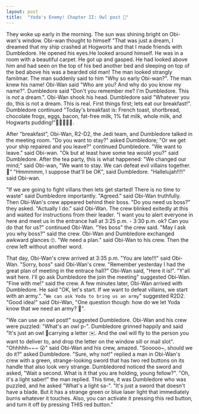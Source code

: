 ```yaml
---
layout: post
title:  "Yoda's Enemy! Chapter II: Owl post 🦉"
---
```


They woke up early in the morning. The sun was shining bright on Obi-wan's window. Obi-wan thought to himself "That was just a dream, I dreamed that my ship crashed at Hogworts and that I made friends with Dumbledore. He opened his eyes.He looked around himself. He was in a room with a beautiful carpet. He got up and gasped. He had looked above him and had seen on the top of his bed another bed and sleeping on top of the bed above his was a bearded old man! The man looked strangly familmar. The man suddenly said to him "Why so early Obi-wan?". The man knew his name! Obi-Wan said "Who are you? And why do you know my name?". Dumbledore said "Don't you remember me? I'm Dumbledore. This is _not_ a dream.". Obi-Wan shook his head. Dumbledore said "Whatever you do, this is not a dream. This is real. First things first; lets eat our breakfast!". Dumbledore continued "Today's breakfast is: French toast, shortbread, chocolate frogs, eggs, bacon, fat-free milk, 1% fat milk, whole milk, and Hogwarts pudding!"🥛🥚🥓🍞🍮.

After "breakfast", Obi-Wan, R2-D2, the Jedi team, and Dumbledore talked in the meeting room. "Do you want to stay?" asked Dumbledore; "Or we get your ship repaired and you leave?" continued Dumbledore. "We want to leave." said Obi-wan. "Ok but at least have some tea would you?" said Dumbledore. After the tea party, this is what happened: "We changed our mind;" said Obi-wan, "We want to stay. We can defeat evil villains together.💪" "Hmmmmm, I suppose that'll be OK", said Dumbledore. "Hallelujah!!!!" said Obi-wan.

  "If we are going to fight villans then lets get started! There is no time to waste" said Dumbledore importantly. "Agreed." said Obi-Wan truthfully. Then Obi-Wan's crew appeared behind their boss. "Do you need us boss?" they asked. "Actually I do." said Obi-Wan. The crew blinked exitedly at this and waited for instructions from their leader. "I want you to alert everyone in here and meet us in the entrance hall at 3:25 p.m. - 3:30 p.m. ok? Can you do that for us?" continued Obi-Wan. "Yes boss" the crew said. "May I ask you why boss?" said the crew. Obi-Wan and Dumbledore exchanged awkward glances 🙄. "We need a plan." said Obi-Wan to his crew. Then the crew left without another word. 

That day, Obi-Wan's crew arrived at 3:35 p.m. "You are late!!!" said Obi-Wan. "Sorry, boss" said Obi-Wan's crew. "Remember yesterday I had the great plan of meeting in the entrace hall?" Obi-Wan said, "Here it is!". "Y'all wait here. I'll go ask Dumbledore the join the meeting" suggested Obi-Wan. "Fine with me!" said the crew. A few minutes later, Obi-Wan arrived with Dumbledore. He said "OK, let's start. If we want to defeat villains, we start with an army.". "```We can ask Yoda to bring us an army```" suggested R2D2. "Good idea!" said Obi-Wan, "One question though: how do we let Yoda know that we need an army? 🤔". 

"We can use an owl post!" suggested Dumbledore. Obi-Wan and his crew were puzzled: "What's an owl p-". Dumbledore grinned happily and said "It's just an owl 🦉carrying a letter ✉️. And the owl will fly to the person you want to deliver to, and drop the letter on the window sill or mail slot". "Ohhhhh~~~ 😮" said Obi-Wan and his crew, amazed. "Sooooo~, should we do it?" asked Dumbledore. "Sure, why not!" replied a man in Obi-Wan's crew with a green, strange-looking sword that has two red buttons on its handle that also look very strange. Dumbledored noticed the sword and asked, "Wait a second. What is it that you are holding, young fellow?". "Oh, it's a light saber!" the man replied. This time, it was Dumbledore who was puzzled, and he asked "What's a light sa-". "It's just a sword that doesn't have a blade. But it has a strange green or blue laser light that immediately burns whatever it touches. Also, you can activate it pressing this red button, and turn it off by pressing THIS red button."
